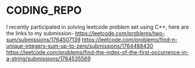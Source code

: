 # CODING_REPO 


I recently participated in solving leetcode problem set using C++, here are the links to my submission- 
https://leetcode.com/problems/two-sum/submissions/1764507139
https://leetcode.com/problems/find-n-unique-integers-sum-up-to-zero/submissions/1764488430
https://leetcode.com/problems/find-the-index-of-the-first-occurrence-in-a-string/submissions/1764535569
